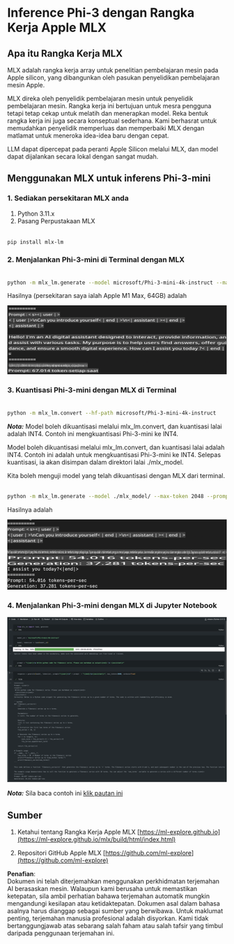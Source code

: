 # **Inference Phi-3 dengan Rangka Kerja Apple MLX**

## **Apa itu Rangka Kerja MLX**

MLX adalah rangka kerja array untuk penelitian pembelajaran mesin pada Apple silicon, yang dibangunkan oleh pasukan penyelidikan pembelajaran mesin Apple.

MLX direka oleh penyelidik pembelajaran mesin untuk penyelidik pembelajaran mesin. Rangka kerja ini bertujuan untuk mesra pengguna tetapi tetap cekap untuk melatih dan menerapkan model. Reka bentuk rangka kerja ini juga secara konseptual sederhana. Kami berhasrat untuk memudahkan penyelidik memperluas dan memperbaiki MLX dengan matlamat untuk meneroka idea-idea baru dengan cepat.

LLM dapat dipercepat pada peranti Apple Silicon melalui MLX, dan model dapat dijalankan secara lokal dengan sangat mudah.

## **Menggunakan MLX untuk inferens Phi-3-mini**

### **1. Sediakan persekitaran MLX anda**

1. Python 3.11.x  
2. Pasang Perpustakaan MLX  

```bash

pip install mlx-lm

```

### **2. Menjalankan Phi-3-mini di Terminal dengan MLX**

```bash

python -m mlx_lm.generate --model microsoft/Phi-3-mini-4k-instruct --max-token 2048 --prompt  "<|user|>\nCan you introduce yourself<|end|>\n<|assistant|>"

```

Hasilnya (persekitaran saya ialah Apple M1 Max, 64GB) adalah

![Terminal](../../../../../translated_images/01.0d0f100b646a4e4c4f1cd36c1a05727cd27f1e696ed642c06cf6e2c9bbf425a4.ms.png)

### **3. Kuantisasi Phi-3-mini dengan MLX di Terminal**

```bash

python -m mlx_lm.convert --hf-path microsoft/Phi-3-mini-4k-instruct

```

***Nota:*** Model boleh dikuantisasi melalui mlx_lm.convert, dan kuantisasi lalai adalah INT4. Contoh ini mengkuantisasi Phi-3-mini ke INT4.

Model boleh dikuantisasi melalui mlx_lm.convert, dan kuantisasi lalai adalah INT4. Contoh ini adalah untuk mengkuantisasi Phi-3-mini ke INT4. Selepas kuantisasi, ia akan disimpan dalam direktori lalai ./mlx_model.

Kita boleh menguji model yang telah dikuantisasi dengan MLX dari terminal.

```bash

python -m mlx_lm.generate --model ./mlx_model/ --max-token 2048 --prompt  "<|user|>\nCan you introduce yourself<|end|>\n<|assistant|>"

```

Hasilnya adalah

![INT4](../../../../../translated_images/02.04e0be1f18a90a58ad47e0c9d9084ac94d0f1a8c02fa707d04dd2dfc7e9117c6.ms.png)

### **4. Menjalankan Phi-3-mini dengan MLX di Jupyter Notebook**

![Notebook](../../../../../translated_images/03.0cf0092fe143357656bb5a7bc6427c41d8528d772d38a82d0b2693e2a3eeb16e.ms.png)

***Nota:*** Sila baca contoh ini [klik pautan ini](../../../../../code/03.Inference/MLX/MLX_DEMO.ipynb)

## **Sumber**

1. Ketahui tentang Rangka Kerja Apple MLX [https://ml-explore.github.io](https://ml-explore.github.io/mlx/build/html/index.html)

2. Repositori GitHub Apple MLX [https://github.com/ml-explore](https://github.com/ml-explore)

**Penafian**:  
Dokumen ini telah diterjemahkan menggunakan perkhidmatan terjemahan AI berasaskan mesin. Walaupun kami berusaha untuk memastikan ketepatan, sila ambil perhatian bahawa terjemahan automatik mungkin mengandungi kesilapan atau ketidaktepatan. Dokumen asal dalam bahasa asalnya harus dianggap sebagai sumber yang berwibawa. Untuk maklumat penting, terjemahan manusia profesional adalah disyorkan. Kami tidak bertanggungjawab atas sebarang salah faham atau salah tafsir yang timbul daripada penggunaan terjemahan ini.